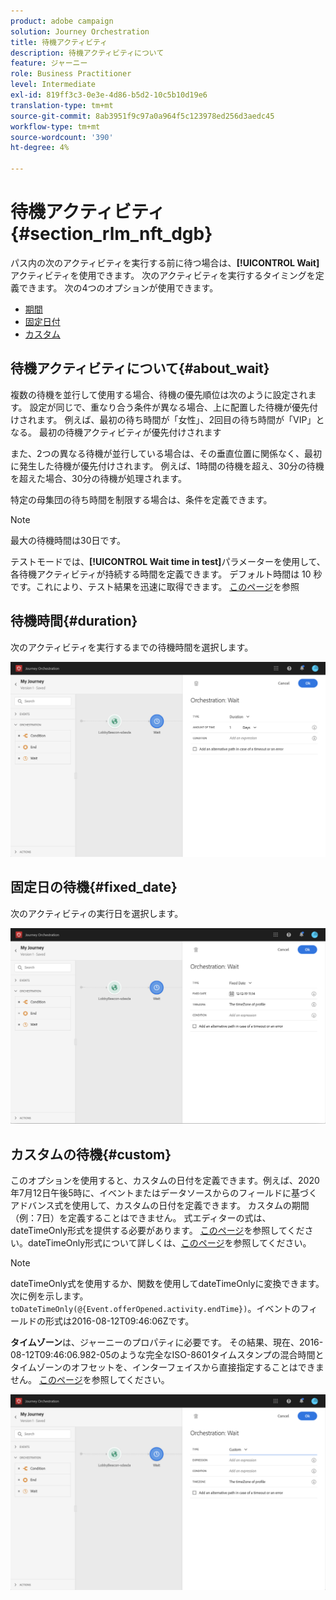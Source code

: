 ```yaml
---
product: adobe campaign
solution: Journey Orchestration
title: 待機アクティビティ
description: 待機アクティビティについて
feature: ジャーニー
role: Business Practitioner
level: Intermediate
exl-id: 819ff3c3-0e3e-4d86-b5d2-10c5b10d19e6
translation-type: tm+mt
source-git-commit: 8ab3951f9c97a0a964f5c123978ed256d3aedc45
workflow-type: tm+mt
source-wordcount: '390'
ht-degree: 4%

---
```


# 待機アクティビティ{#section_rlm_nft_dgb}

パス内の次のアクティビティを実行する前に待つ場合は、**[!UICONTROL Wait]**&#x200B;アクティビティを使用できます。 次のアクティビティを実行するタイミングを定義できます。 次の4つのオプションが使用できます。

* [期間](#duration)
* [固定日付](#fixed_date)
* [カスタム](#custom)

<!--* [Email send time optimization](#email_send_time_optimization)-->

## 待機アクティビティについて{#about_wait}

複数の待機を並行して使用する場合、待機の優先順位は次のように設定されます。 設定が同じで、重なり合う条件が異なる場合、上に配置した待機が優先付けされます。 例えば、最初の待ち時間が「女性」、2回目の待ち時間が「VIP」となる。 最初の待機アクティビティが優先付けされます

また、2つの異なる待機が並行している場合は、その垂直位置に関係なく、最初に発生した待機が優先付けされます。 例えば、1時間の待機を超え、30分の待機を超えた場合、30分の待機が処理されます。

特定の母集団の待ち時間を制限する場合は、条件を定義できます。

>[!NOTE]
>
>最大の待機時間は30日です。
>
>テストモードでは、**[!UICONTROL Wait time in test]**&#x200B;パラメーターを使用して、各待機アクティビティが持続する時間を定義できます。 デフォルト時間は 10 秒です。これにより、テスト結果を迅速に取得できます。 [このページ](../building-journeys/testing-the-journey.md)を参照

## 待機時間{#duration}

次のアクティビティを実行するまでの待機時間を選択します。

![](../assets/journey55.png)

## 固定日の待機{#fixed_date}

次のアクティビティの実行日を選択します。

![](../assets/journey56.png)

## カスタムの待機{#custom}

このオプションを使用すると、カスタムの日付を定義できます。例えば、2020年7月12日午後5時に、イベントまたはデータソースからのフィールドに基づくアドバンス式を使用して、カスタムの日付を定義できます。 カスタムの期間（例：7日）を定義することはできません。 式エディターの式は、dateTimeOnly形式を提供する必要があります。 [このページ](../expression/expressionadvanced.md)を参照してください。dateTimeOnly形式について詳しくは、[このページ](../expression/data-types.md)を参照してください。

>[!NOTE]
>
>dateTimeOnly式を使用するか、関数を使用してdateTimeOnlyに変換できます。 次に例を示します。```toDateTimeOnly(@{Event.offerOpened.activity.endTime})```。イベントのフィールドの形式は2016-08-12T09:46:06Zです。
>
>**タイムゾーン**&#x200B;は、ジャーニーのプロパティに必要です。 その結果、現在、2016-08-12T09:46:06.982-05のような完全なISO-8601タイムスタンプの混合時間とタイムゾーンのオフセットを、インターフェイスから直接指定することはできません。 [このページ](../building-journeys/timezone-management.md)を参照してください。

![](../assets/journey57.png)

<!--## Email send time optimization{#email_send_time_optimization}

>[!CAUTION]
>
>The email send time optimization capability is only available to customers who use the [Adobe Experience Platform Data Connector](https://docs.adobe.com/content/help/en/campaign-standard/using/developing/mapping-campaign-and-aep-data/aep-about-data-connector.html).

This type of wait uses a score calculated in the Adobe Experience Platform. The score calculates the propensity to click or open an email in the future based on past behavior. Note that the algorithm calculating the score needs a certain amount of data to work. As a result, when it does not have enough data, the default wait time will apply. At publication time, you’ll be notified that the default time applies.

>[!NOTE]
>
>The first event of your journey must have a namespace.
>
>This capability is only available after an **[!UICONTROL Email]** activity. You need to have Adobe Campaign Standard.

1. In the **[!UICONTROL Amount of time]** field, define the number of hours to consider to optimize email sending.
1. In the **[!UICONTROL Optimization type]** field, choose if the optimization should increase clicks or opens.
1. In the **[!UICONTROL Default time]** field, define the default time to wait if the predictive send time score is not available.

    >[!NOTE]
    >
    >Note that the send time score can be unavailable because there is not enough data to perform the calculation. In this case, you will be informed, at publication time, that the default time applies.

![](../assets/journey57bis.png)-->
